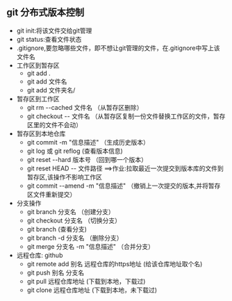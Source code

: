 ## git 分布式版本控制

+ git init:将该文件交给git管理
+ git status:查看文件状态
+  .gitignore,要忽略哪些文件，即不想让git管理的文件，在.gitignore中写上该文件名
+ 工作区到暂存区
   +  git add .
   +  git add 文件名
   +  git add 文件夹名/
+ 暂存区到工作区
   +  git rm --cached 文件名 （从暂存区删除）
   +  git checkout -- 文件名 （从暂存区复制一份文件替换工作区的文件，暂存区里的文件不会动）
+ 暂存区到本地仓库
   +  git commit -m "信息描述"  （生成历史版本） 
   +  git log  或 git reflog  (查看版本信息)
   +  git reset --hard 版本号   （回到哪一个版本）
   +  git reset HEAD -- 文件路径  ==>作业:拉取最近一次提交到版本库的文件到暂存区,该操作不影响工作区
   +  git commit --amend -m "信息描述"  （撤销上一次提交的版本,并将暂存区文件重新提交）
+ 分支操作
   +  git branch 分支名  （创建分支）    
   +  git checkout 分支名  （切换分支）
   +  git branch   (查看分支)
   +  git branch -d 分支名  （删除分支）
   +  git merge 分支名 -m "信息描述"  （合并分支）
+ 远程仓库: github
   +  git remote add 别名 远程仓库的https地址 (给该仓库地址取个名)
   +  git push 别名 分支名 
   +  git pull 远程仓库地址 (下载到本地，下载过)
   +  git clone 远程仓库地址 (下载到本地，未下载过)